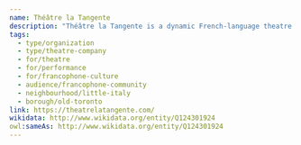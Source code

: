 ```yaml
---
name: Théâtre la Tangente
description: "Théâtre la Tangente is a dynamic French-language theatre company in Toronto dedicated to producing contemporary works and supporting emerging Francophone artists. As a member of the Association des théâtres francophones du Canada, la Tangente plays a vital role in Ontario's Franco-Ontarian cultural community, presenting innovative productions that push theatrical boundaries while celebrating French-language arts. The company provides an important platform for Francophone artistic expression in Toronto."
tags:
  - type/organization
  - type/theatre-company
  - for/theatre
  - for/performance
  - for/francophone-culture
  - audience/francophone-community
  - neighbourhood/little-italy
  - borough/old-toronto
link: https://theatrelatangente.com/
wikidata: http://www.wikidata.org/entity/Q124301924
owl:sameAs: http://www.wikidata.org/entity/Q124301924
---
```

